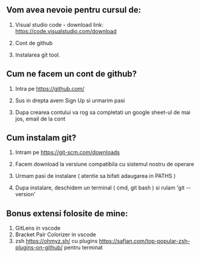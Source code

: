 ## Vom avea nevoie pentru cursul de:

1. Visual studio code - download link: https://code.visualstudio.com/download

3. Cont de github  

4. Instalarea git tool.

## Cum ne facem un cont de github?

1. Intra pe https://github.com/

1. Sus in drepta avem Sign Up si urmarim pasi 

1. Dupa crearea contului va rog sa completati un google sheet-ul de mai jos, email de la cont

## Cum instalam git?

1. Intram pe https://git-scm.com/downloads

2. Facem download la versiune compatibila cu sistemul nostru de operare

3. Urmam pasi de instalare ( atentie sa bifati adaugarea in PATHS )

4. Dupa instalare, deschidem un terminal ( cmd, git bash ) si rulam 'git --version'

## Bonus extensi folosite de mine:
 1. GitLens in vscode
 2. Bracket Pair Colorizer in vscode
 2. zsh https://ohmyz.sh/ cu plugins https://safjan.com/top-popular-zsh-plugins-on-github/ pentru terminat
